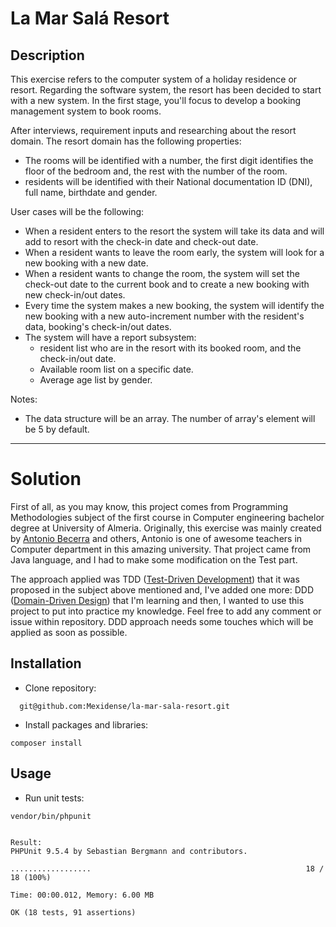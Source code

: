 # La Mar Salá Resort

## Description

This exercise refers to the computer system of a holiday residence or resort. Regarding the software system, the resort has been decided to start with a new system. In the first stage, you'll focus to develop a booking management system to book rooms.

After interviews, requirement inputs and researching about the resort domain. The resort domain has the following properties:

- The rooms will be identified with a number, the first digit identifies the floor of the bedroom and, the rest with the number of the room.
- residents will be identified with their National documentation ID (DNI), full name, birthdate and gender.

User cases will be the following:

- When a resident enters to the resort the system will take its data and will add to resort with the check-in date and check-out date.
- When a resident wants to leave the room early, the system will look for a new booking with a new date.
- When a resident wants to change the room, the system will set the check-out date to the current book and to create a new booking with new check-in/out dates.
- Every time the system makes a new booking, the system will identify the new booking with a new auto-increment number with the resident's data, booking's check-in/out dates.
- The system will have a report subsystem:
  - resident list who are in the resort with its booked room, and the check-in/out date.
  - Available room list on a specific date.
  - Average age list by gender.
  
Notes:
- The data structure will be an array. The number of array's element will be 5 by default.

---

# Solution

First of all, as you may know, this project comes from Programming Methodologies subject of the first course in Computer engineering bachelor degree at University of Almeria.
Originally, this exercise was mainly created by [Antonio Becerra](https://twitter.com/ualabecerra) and others, Antonio is one of awesome teachers in Computer department in this amazing university.
That project came from Java language, and I had to make some modification on the Test part.

The approach applied was TDD ([Test-Driven Development](https://martinfowler.com/bliki/TestDrivenDevelopment.html)) that it was proposed in the subject above mentioned and, I've added one more: DDD ([Domain-Driven Design](https://martinfowler.com/bliki/DomainDrivenDesign.html)) that I'm learning and then, I wanted to use this project to put into practice my knowledge. Feel free to add any comment or issue within repository.
DDD approach needs some touches which will be applied as soon as possible.

## Installation 

- Clone repository:
```batch
  git@github.com:Mexidense/la-mar-sala-resort.git
```

- Install packages and libraries:
```batch
composer install
```

## Usage

- Run unit tests:
```batch
vendor/bin/phpunit


Result:
PHPUnit 9.5.4 by Sebastian Bergmann and contributors.

..................                                                18 / 18 (100%)

Time: 00:00.012, Memory: 6.00 MB

OK (18 tests, 91 assertions)

```
